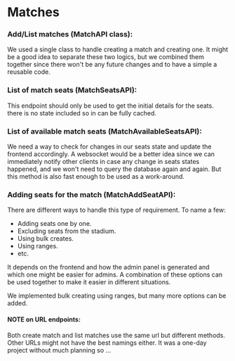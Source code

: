 # Matches

### Add/List matches (MatchAPI class):

We used a single class to handle creating a match and creating one. It might be a good idea to separate these two
logics, but we combined them together since there won't be any future changes and to have a simple a reusable code.

### List of match seats (MatchSeatsAPI):

This endpoint should only be used to get the initial details for the seats. there is no state included so in can be
fully cached.

### List of available match seats (MatchAvailableSeatsAPI):

We need a way to check for changes in our seats state and update the frontend accordingly. A websocket would be a better
idea since we can immediately notify other clients in case any change in seats states happened, and we won't need to
query the database again and again. But this method is also fast enough to be used as a work-around.

### Adding seats for the match (MatchAddSeatAPI):

There are different ways to handle this type of requirement. To name a few:

- Adding seats one by one.
- Excluding seats from the stadium.
- Using bulk creates.
- Using ranges.
- etc.

It depends on the frontend and how the admin panel is generated and which one might be easier for admins. A combination
of these options can be used together to make it easier in different situations.

We implemented bulk creating using ranges, but many more options can be added.

#### NOTE on URL endpoints:

Both create match and list matches use the same url but different methods. Other URLs might not have the best namings
either. It was a one-day project without much planning so ...





